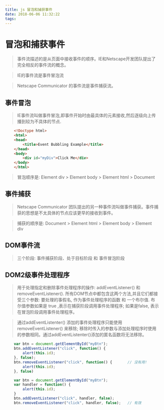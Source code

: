 ```yaml
---
title: js 冒泡和捕获事件
date: 2018-06-06 11:32:22
tags:
---
```


# 冒泡和捕获事件

> 事件流描述的是从页面中接收事件的顺序。IE和Netscape开发团队提出了完全相反的事件流的概念。

> IE的事件流是事件冒泡流

> Netscape Communicator 的事件流是事件捕获流。

## 事件冒泡
> IE事件流叫做事件冒泡,即事件开始时由最具体的元素接收,然后逐级向上传播到较为不具体的节点.

```html
    <!Doctype html>
    <html>
    <head>
        <title>Event Bubbling Example</title>
    </head>
    <body>
        <div id="myDiv">Click Me</div>       
    </body>
    </html>
```

> 冒泡顺序是: Element div > Element body > Element html > Document

## 事件捕获
> Netscape Communicator 团队提出的另一种事件流叫做事件捕获。事件捕获的思想是不太具体的节点应该更早的接收到事件。

> 捕获的顺序是:  Document > Element html > Element body > Element div 


## DOM事件流
> 三个阶段: 事件捕获阶段、处于目标阶段 和 事件冒泡阶段


## DOM2级事件处理程序
> 用于处理指定和删除事件处理程序的操作: addEventListener() 和 removeEventListener().
> 所有DOM节点中都包含这两个方法,并且它们都接受三个参数: 要处理的事假名, 作为事件处理程序的函数 和 一个布尔值. 布尔值参数如果是 true ,表示在捕获阶段调用事件处理程序; 如果是false, 表示在冒泡阶段调用事件处理程序。

> 通过addEventListenter() 添加的事件处理程序只能使用removeEventListener() 来移除; 移除时传入的参数与添加处理程序时使用的参数相同。通过addEventListenter()添加的匿名函数将无法移除。

```js
    var btn = document.getElementById("myBtn");
    btn.addEventListener("click", function() {
        alert(this.id);
    }, false);
    btn.removeEventListener("click", function() {       // 没有用!
        alert(this.id);
    }, false)   
```

```js
    var btn = document.getElementById("myBtn");
    var handler = function() {
        alert(this.id);
    }
    btn.addEventListener("click", handler, false);
    btn.removeEventListener("click", handler, false);   // 有效 
```